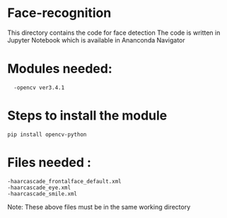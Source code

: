 # Face-recognition   
This directory contains the code for face detection
The code is written in Jupyter Notebook which is available in Ananconda Navigator
# Modules needed:
      -opencv ver3.4.1  
# Steps to install the module
    pip install opencv-python 
# Files needed :  
    -haarcascade_frontalface_default.xml
    -haarcascade_eye.xml 
    -haarcascade_smile.xml 
 Note: These above files must be in the same working directory    
 
 
 
